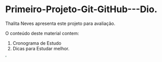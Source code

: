 # Primeiro-Projeto-Git-GitHub---Dio.

Thalita Neves apresenta este projeto para avaliação.

O conteúdo deste material contem: 

1. Cronograma de Estudo
2. Dicas para Estudar melhor.

<img src="C:\Users\thali\OneDrive\Imagens\r6YemvF9_400x400.jpg" style="zoom:25%;" />

